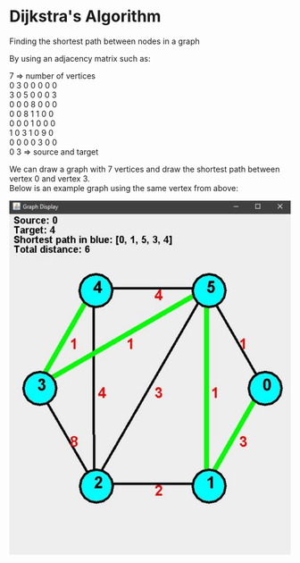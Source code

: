 # Dijkstra's Algorithm
Finding the shortest path between nodes in a graph <br>

By using an adjacency matrix such as: <br>

7 => number of vertices <br>
0 3 0 0 0 0 0 <br>
3 0 5 0 0 0 3 <br>
0 0 0 8 0 0 0 <br>
0 0 8 1 1 0 0 <br>
0 0 0 1 0 0 0 <br>
1 0 3 1 0 9 0 <br>
0 0 0 0 3 0 0 <br>
0 3 => source and target <br>

We can draw a graph with 7 vertices and draw the shortest path between vertex 0 and vertex 3. <br>
Below is an example graph using the same vertex from above: <br>

![My Image](GraphExample.JPG)
